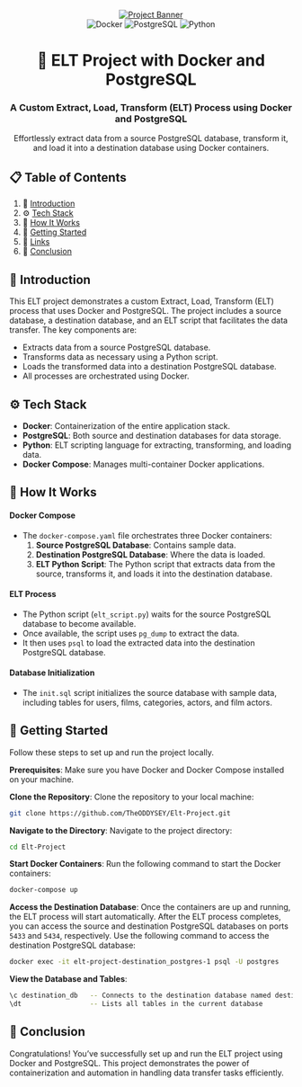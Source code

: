 <div align="center"> <br /> 
  <a href="https://github.com/TheODDYSEY/Elt-Project" target="_blank">
    <img src="./public/assets/images/elt-project.png" alt="Project Banner" /> 
  </a> <br /> 
  <div>
    <img src="https://img.shields.io/badge/-Docker-black?style=for-the-badge&logo=docker&logoColor=white&color=0db7ed" alt="Docker" />
    <img src="https://img.shields.io/badge/-PostgreSQL-blue?style=for-the-badge&logo=postgresql&logoColor=white&color=336791" alt="PostgreSQL" />
    <img src="https://img.shields.io/badge/-Python-yellow?style=for-the-badge&logo=python&logoColor=white&color=306998" alt="Python" />
  </div>
  <h1 align="center">🔄 ELT Project with Docker and PostgreSQL</h1>
  <h3 align="center">A Custom Extract, Load, Transform (ELT) Process using Docker and PostgreSQL</h3>
  <p align="center">Effortlessly extract data from a source PostgreSQL database, transform it, and load it into a destination database using Docker containers.</p> 
</div>

## 📋 <a name="table">Table of Contents</a>

1. 🤖 [Introduction](#introduction)
2. ⚙️ [Tech Stack](#tech-stack)
3. 🔋 [How It Works](#how-it-works)
4. 🤸 [Getting Started](#getting-started)
5. 🔗 [Links](#links)
6. 🚀 [Conclusion](#conclusion)

## <a name="introduction">🤖 Introduction</a>

This ELT project demonstrates a custom Extract, Load, Transform (ELT) process that uses Docker and PostgreSQL. The project includes a source database, a destination database, and an ELT script that facilitates the data transfer. The key components are:

- Extracts data from a source PostgreSQL database.
- Transforms data as necessary using a Python script.
- Loads the transformed data into a destination PostgreSQL database.
- All processes are orchestrated using Docker.

## <a name="tech-stack">⚙️ Tech Stack</a>

- **Docker**: Containerization of the entire application stack.
- **PostgreSQL**: Both source and destination databases for data storage.
- **Python**: ELT scripting language for extracting, transforming, and loading data.
- **Docker Compose**: Manages multi-container Docker applications.

## <a name="how-it-works">🔋 How It Works</a>

#### Docker Compose
- The `docker-compose.yaml` file orchestrates three Docker containers:
  1. **Source PostgreSQL Database**: Contains sample data.
  2. **Destination PostgreSQL Database**: Where the data is loaded.
  3. **ELT Python Script**: The Python script that extracts data from the source, transforms it, and loads it into the destination database.

#### ELT Process
- The Python script (`elt_script.py`) waits for the source PostgreSQL database to become available.
- Once available, the script uses `pg_dump` to extract the data.
- It then uses `psql` to load the extracted data into the destination PostgreSQL database.

#### Database Initialization
- The `init.sql` script initializes the source database with sample data, including tables for users, films, categories, actors, and film actors.

## <a name="getting-started">🤸 Getting Started</a>

Follow these steps to set up and run the project locally.

**Prerequisites**:
Make sure you have Docker and Docker Compose installed on your machine.

**Clone the Repository**:
Clone the repository to your local machine:
```bash
git clone https://github.com/TheODDYSEY/Elt-Project.git
```

**Navigate to the Directory**:
Navigate to the project directory:
```bash
cd Elt-Project
```

**Start Docker Containers**:
Run the following command to start the Docker containers:
```bash
docker-compose up
```

**Access the Destination Database**:
Once the containers are up and running, the ELT process will start automatically. After the ELT process completes, you can access the source and destination PostgreSQL databases on ports `5433` and `5434`, respectively. Use the following command to access the destination PostgreSQL database:
```bash
docker exec -it elt-project-destination_postgres-1 psql -U postgres
```

**View the Database and Tables**:
```bash 
\c destination_db   -- Connects to the destination database named destination_db
\dt                 -- Lists all tables in the current database
```

## <a name="conclusion">🚀 Conclusion</a>

Congratulations! You’ve successfully set up and run the ELT project using Docker and PostgreSQL. This project demonstrates the power of containerization and automation in handling data transfer tasks efficiently.
